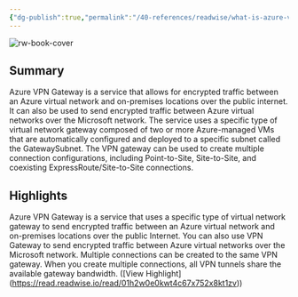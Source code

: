 ```yaml
---
{"dg-publish":true,"permalink":"/40-references/readwise/what-is-azure-vpn-gateway/","tags":["rw/articles"]}
---
```


![rw-book-cover](https://readwise-assets.s3.amazonaws.com/media/uploaded_book_covers/profile_921743/open-graph-image_jaAnZEn.png)

## Summary

Azure VPN Gateway is a service that allows for encrypted traffic between an Azure virtual network and on-premises locations over the public internet. It can also be used to send encrypted traffic between Azure virtual networks over the Microsoft network. The service uses a specific type of virtual network gateway composed of two or more Azure-managed VMs that are automatically configured and deployed to a specific subnet called the GatewaySubnet. The VPN gateway can be used to create multiple connection configurations, including Point-to-Site, Site-to-Site, and coexisting ExpressRoute/Site-to-Site connections.

## Highlights

Azure VPN Gateway is a service that uses a specific type of virtual network gateway to send encrypted traffic between an Azure virtual network and on-premises locations over the public Internet. You can also use VPN Gateway to send encrypted traffic between Azure virtual networks over the Microsoft network. Multiple connections can be created to the same VPN gateway. When you create multiple connections, all VPN tunnels share the available gateway bandwidth. ([View Highlight] (https://read.readwise.io/read/01h2w0e0kwt4c67x752x8kt1zv))


